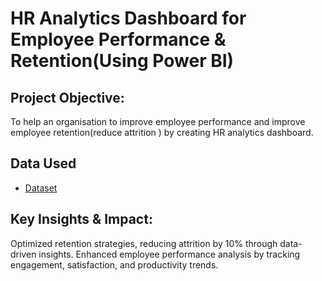 # HR Analytics Dashboard for Employee Performance & Retention(Using Power BI)
## Project Objective:
To help an organisation to improve employee performance and improve employee retention(reduce attrition ) by creating HR analytics dashboard.

## Data Used
- <a href="https://github.com/Pinki5342/HR_Analytics_Dashboard_Project/blob/main/HR_Analytics.csv">Dataset</a>

## Key Insights & Impact:
Optimized retention strategies, reducing attrition by 10% through data-driven insights.
Enhanced employee performance analysis by tracking engagement, satisfaction, and productivity trends.
